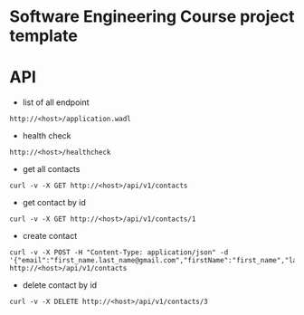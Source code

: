 # Software Engineering Course project template

# API
* list of all endpoint
```
http://<host>/application.wadl
```
* health check
```
http://<host>/healthcheck
```
* get all contacts
```
curl -v -X GET http://<host>/api/v1/contacts
```
* get contact by id
```
curl -v -X GET http://<host>/api/v1/contacts/1
```
* create contact
```
curl -v -X POST -H "Content-Type: application/json" -d '{"email":"first_name.last_name@gmail.com","firstName":"first_name","lastName":"last_name"}' http://<host>/api/v1/contacts
```
* delete contact by id
```
curl -v -X DELETE http://<host>/api/v1/contacts/3
```
